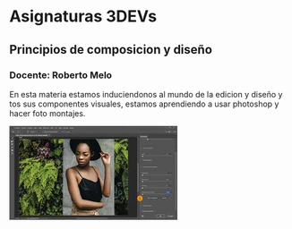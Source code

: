 # Asignaturas 3DEVs

## Principios de composicion y diseño
### Docente: Roberto Melo

En esta materia estamos induciendonos al mundo de la edicion y diseño y tos sus componentes visuales, estamos aprendiendo a usar photoshop y hacer foto montajes.

![Imagen representativa](/assets/photo.jpg)

